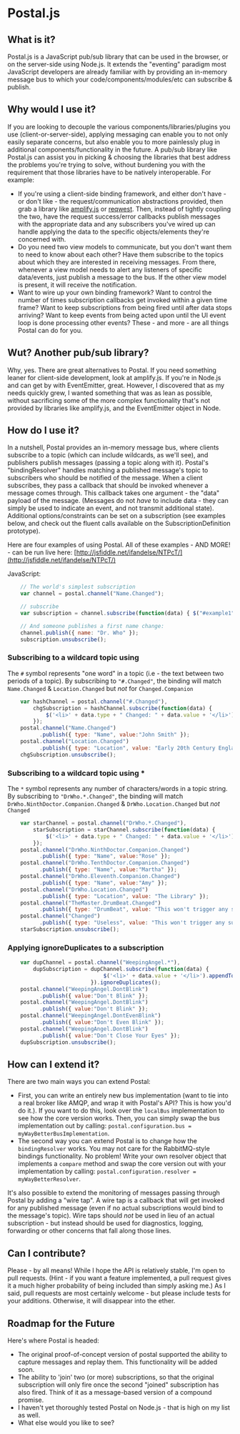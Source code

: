 # Postal.js

## What is it?
Postal.js is a JavaScript pub/sub library that can be used in the browser, or on the server-side using Node.js. It extends the "eventing" paradigm most JavaScript developers are already familiar with by providing an in-memory message bus to which your code/components/modules/etc can subscribe & publish.

## Why would I use it?
If you are looking to decouple the various components/libraries/plugins you use (client-or-server-side), applying messaging can enable you to not only easily separate concerns, but also enable you to more painlessly plug in additional components/functionality in the future.  A pub/sub library like Postal.js can assist you in picking & choosing the libraries that best address the problems you're trying to solve, without burdening you with the requirement that those libraries have to be natively interoperable.  For example:

* If you're using a client-side binding framework, and either don't have - or don't like - the request/communication abstractions provided, then grab a library like [amplify.js](http://amplifyjs.com) or [reqwest](https://github.com/ded/reqwest).  Then, instead of tightly coupling the two, have the request success/error callbacks publish messages with the appropriate data and any subscribers you've wired up can handle applying the data to the specific objects/elements they're concerned with.
* Do you need two view models to communicate, but you don't want them to need to know about each other?  Have them subscribe to the topics about which they are interested in receiving messages.  From there, whenever a view model needs to alert any listeners of specific data/events, just publish a message to the bus.  If the other view model is present, it will receive the notification.
* Want to wire up your own binding framework?  Want to control the number of times subscription callbacks get invoked within a given time frame? Want to keep subscriptions from being fired until after data stops arriving? Want to keep events from being acted upon until the UI event loop is done processing other events?  These - and more - are all things Postal can do for you.

## Wut?  Another pub/sub library?
Why, yes.  There are great alternatives to Postal.  If you need something leaner for client-side development, look at amplify.js.  If you're in Node.js and can get by with EventEmitter, great.  However, I discovered that as my needs quickly grew, I wanted something that was as lean as possible, without sacrificing some of the more complex functionality that's not provided by libraries like amplify.js, and the EventEmitter object in Node.

## How do I use it?
In a nutshell, Postal provides an in-memory message bus, where clients subscribe to a topic (which can include wildcards, as we'll see), and publishers publish messages (passing a topic along with it).  Postal's "bindingResolver" handles matching a published message's topic to subscribers who should be notified of the message.  When a client subscribes, they pass a callback that should be invoked whenever a message comes through.  This callback takes one argument - the "data" payload of the message.  (Messages do not *have* to include data - they can simply be used to indicate an event, and not transmit additional state).  Additional options/constraints can be set on a subscription (see examples below, and check out the fluent calls available on the SubscriptionDefinition prototype).

Here are four examples of using Postal.  All of these examples - AND MORE! - can be run live here: [http://jsfiddle.net/ifandelse/NTPcT/](http://jsfiddle.net/ifandelse/NTPcT/)

JavaScript:

```javascript
    // The world's simplest subscription
    var channel = postal.channel("Name.Changed");

    // subscribe
    var subscription = channel.subscribe(function(data) { $("#example1").html("Name: " + data.name); });

    // And someone publishes a first name change:
    channel.publish({ name: "Dr. Who" });
    subscription.unsubscribe();
```

### Subscribing to a wildcard topic using #

The `#` symbol represents "one word" in a topic (i.e - the text between two periods of a topic). By subscribing to `"#.Changed"`, the binding will match `Name.Changed` & `Location.Changed` but *not* for `Changed.Companion`

```javascript
    var hashChannel = postal.channel("#.Changed"),
        chgSubscription = hashChannel.subscribe(function(data) {
            $('<li>' + data.type + " Changed: " + data.value + '</li>').appendTo("#example2");
        });
    postal.channel("Name.Changed")
          .publish({ type: "Name", value:"John Smith" });
    postal.channel("Location.Changed")
          .publish({ type: "Location", value: "Early 20th Century England" });
    chgSubscription.unsubscribe();
```

### Subscribing to a wildcard topic using *

The `*` symbol represents any number of characters/words in a topic string. By subscribing to ``"DrWho.*.Changed"``, the binding will match `DrWho.NinthDoctor.Companion.Changed` & `DrWho.Location.Changed` but *not* `Changed`

```javascript
    var starChannel = postal.channel("DrWho.*.Changed"),
        starSubscription = starChannel.subscribe(function(data) {
            $('<li>' + data.type + " Changed: " + data.value + '</li>').appendTo("#example3");
        });
    postal.channel("DrWho.NinthDoctor.Companion.Changed")
          .publish({ type: "Name", value:"Rose" });
    postal.channel("DrWho.TenthDoctor.Companion.Changed")
          .publish({ type: "Name", value:"Martha" });
    postal.channel("DrWho.Eleventh.Companion.Changed")
          .publish({ type: "Name", value:"Amy" });
    postal.channel("DrWho.Location.Changed")
          .publish({ type: "Location", value: "The Library" });
    postal.channel("TheMaster.DrumBeat.Changed")
          .publish({ type: "DrumBeat", value: "This won't trigger any subscriptions" });
    postal.channel("Changed")
          .publish({ type: "Useless", value: "This won't trigger any subscriptions either" });
    starSubscription.unsubscribe();
```

### Applying ignoreDuplicates to a subscription

```javascript
    var dupChannel = postal.channel("WeepingAngel.*"),
        dupSubscription = dupChannel.subscribe(function(data) {
                              $('<li>' + data.value + '</li>').appendTo("#example4");
                          }).ignoreDuplicates();
    postal.channel("WeepingAngel.DontBlink")
          .publish({ value:"Don't Blink" });
    postal.channel("WeepingAngel.DontBlink")
          .publish({ value:"Don't Blink" });
    postal.channel("WeepingAngel.DontEvenBlink")
          .publish({ value:"Don't Even Blink" });
    postal.channel("WeepingAngel.DontBlink")
          .publish({ value:"Don't Close Your Eyes" });
    dupSubscription.unsubscribe();
```

## How can I extend it?
There are two main ways you can extend Postal:

* First, you can write an entirely new bus implementation (want to tie into a real broker like AMQP, and wrap it with Postal's API?  This is how you'd do it.).  If you want to do this, look over the `localBus` implementation to see how the core version works.  Then, you can simply swap the bus implementation out by calling: `postal.configuration.bus = myWayBetterBusImplementation`.
* The second way you can extend Postal is to change how the `bindingResolver` works.  You may not care for the RabbitMQ-style bindings functionality.  No problem!  Write your own resolver object that implements a `compare` method and swap the core version out with your implementation by calling: `postal.configuration.resolver = myWayBetterResolver`.

It's also possible to extend the monitoring of messages passing through Postal by adding a "wire tap".  A wire tap is a callback that will get invoked for any published message (even if no actual subscriptions would bind to the message's topic).  Wire taps should _not_ be used in lieu of an actual subscription - but instead should be used for diagnostics, logging, forwarding or other concerns that fall along those lines.

## Can I contribute?
Please - by all means!  While I hope the API is relatively stable, I'm open to pull requests.  (Hint - if you want a feature implemented, a pull request gives it a much higher probability of being included than simply asking me.)  As I said, pull requests are most certainly welcome - but please include tests for your additions.  Otherwise, it will disappear into the ether.

## Roadmap for the Future
Here's where Postal is headed:

* The original proof-of-concept version of postal supported the ability to capture messages and replay them.  This functionality will be added soon.
* The ability to 'join' two (or more) subscriptions, so that the original subscription will only fire once the second "joined" subscription has also fired.  Think of it as a message-based version of a compound promise.
* I haven't yet thoroughly tested Postal on Node.js - that is high on my list as well.
* What else would you like to see?